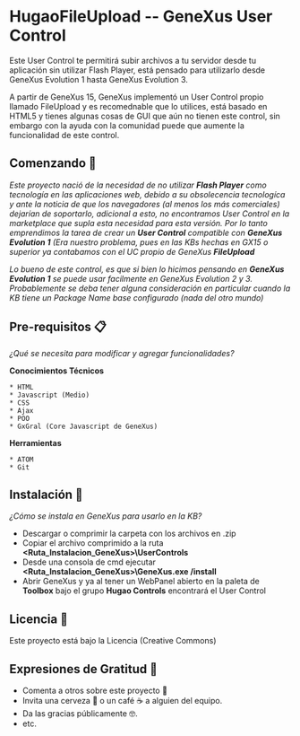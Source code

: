 # HugaoFileUpload -- GeneXus User Control

Este User Control te permitirá subir archivos a tu servidor desde tu aplicación sin utilizar Flash Player, está pensado para utilizarlo desde GeneXus Evolution 1 hasta GeneXus Evolution 3.

A partir de GeneXus 15, GeneXus implementó un User Control propio llamado FileUpload y es recomednable que lo utilices, está basado en HTML5 y tienes algunas cosas de GUI que aún no tienen este control, sin embargo con la ayuda con la comunidad puede que aumente la funcionalidad de este control.

## Comenzando 🚀

_Este proyecto nació de la necesidad de no utilizar **Flash Player** como tecnología en las aplicaciones web, debido a su obsolecencia tecnologíca y ante la noticia de que los navegadores (al menos los más comerciales) dejarían de soportarlo, adicional a esto, no encontramos User Control en la marketplace que supla esta necesidad para esta versión.
Por lo tanto emprendimos la tarea de crear un **User Control** compatible con **GeneXus Evolution 1** (Era nuestro problema, pues en las KBs hechas en GX15 o superior ya contabamos con el UC propio de GeneXus **FileUpload**_

_Lo bueno de este control, es que si bien lo hicimos pensando en **GeneXus Evolution 1** se puede usar facilmente en GeneXus Evolution 2 y 3. Probablemente se deba tener alguna consideración en particular cuando la KB tiene un Package Name base configurado (nada del otro mundo)_

## Pre-requisitos 📋

_¿Qué se necesita para modificar y agregar funcionalidades?_

**Conocimientos Técnicos**

```
* HTML
* Javascript (Medio)
* CSS
* Ajax
* POO
* GxGral (Core Javascript de GeneXus)
```

**Herramientas**

```
* ATOM
* Git
```

## Instalación 🔧

_¿Cómo se instala en GeneXus para usarlo en la KB?_


* Descargar o comprimir la carpeta con los archivos en .zip
* Copiar el archivo comprimido a la ruta **<Ruta_Instalacion_GeneXus>\UserControls**
* Desde una consola de cmd ejecutar **<Ruta_Instalacion_GeneXus>\GeneXus.exe /install**
* Abrir GeneXus y ya al tener un WebPanel abierto en la paleta de **Toolbox** bajo el grupo **Hugao Controls** encontrará el User Control

## Licencia 📄

Este proyecto está bajo la Licencia (Creative Commons)

## Expresiones de Gratitud 🎁

* Comenta a otros sobre este proyecto 📢
* Invita una cerveza 🍺 o un café ☕ a alguien del equipo. 
* Da las gracias públicamente 🤓.
* etc.
